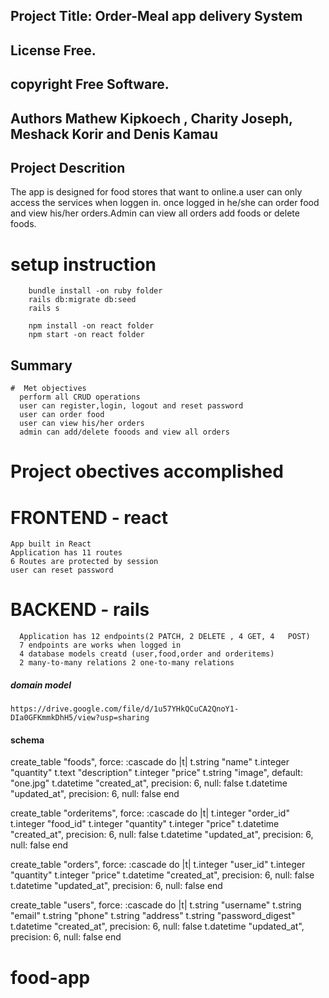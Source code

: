 
## Project Title: Order-Meal app delivery System

## License Free.
## copyright Free Software.

## Authors Mathew Kipkoech , Charity Joseph, Meshack Korir and Denis Kamau

## Project Descrition
  The app is designed for food stores that want to online.a user can only access the services when loggen in. once logged in he/she can order food and view his/her orders.Admin can view all orders add foods or delete foods.


# setup instruction
        bundle install -on ruby folder
        rails db:migrate db:seed
        rails s

        npm install -on react folder
        npm start -on react folder

##  Summary
    #  Met objectives 
      perform all CRUD operations
      user can register,login, logout and reset password
      user can order food
      user can view his/her orders
      admin can add/delete fooods and view all orders

# Project obectives accomplished
  # FRONTEND - react
    App built in React
    Application has 11 routes
    6 Routes are protected by session
    user can reset password

  # BACKEND - rails
      Application has 12 endpoints(2 PATCH, 2 DELETE , 4 GET, 4   POST)
      7 endpoints are works when logged in
      4 database models creatd (user,food,order and orderitems)
      2 many-to-many relations 2 one-to-many relations



##### domain model

    https://drive.google.com/file/d/1u57YHkQCuCA2QnoY1-DIa0GFKmmkDhH5/view?usp=sharing

####   schema
  create_table "foods", force: :cascade do |t|
    t.string "name"
    t.integer "quantity"
    t.text "description"
    t.integer "price"
    t.string "image", default: "one.jpg"
    t.datetime "created_at", precision: 6, null: false
    t.datetime "updated_at", precision: 6, null: false
  end

  create_table "orderitems", force: :cascade do |t|
    t.integer "order_id"
    t.integer "food_id"
    t.integer "quantity"
    t.integer "price"
    t.datetime "created_at", precision: 6, null: false
    t.datetime "updated_at", precision: 6, null: false
  end

  create_table "orders", force: :cascade do |t|
    t.integer "user_id"
    t.integer "quantity"
    t.integer "price"
    t.datetime "created_at", precision: 6, null: false
    t.datetime "updated_at", precision: 6, null: false
  end

  create_table "users", force: :cascade do |t|
    t.string "username"
    t.string "email"
    t.string "phone"
    t.string "address"
    t.string "password_digest"
    t.datetime "created_at", precision: 6, null: false
    t.datetime "updated_at", precision: 6, null: false
  end

# food-app
